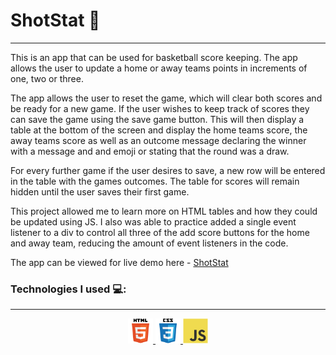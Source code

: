 # ShotStat 🏀
<hr>

This is an app that can be used for basketball score keeping. 
The app allows the user to update a home or away teams points in increments of one, two or three. 

The app allows the user to reset the game, which will clear both scores and be ready for a new game. 
If the user wishes to keep track of scores they can save the game using the save game button. 
This will then display a table at the bottom of the screen and display the home teams score, the 
away teams score as well as an outcome message declaring the winner with a message and and emoji or stating that the round was a draw. 

For every further game if the user desires to save, a new row will be entered in the table with the games outcomes. 
The table for scores will remain hidden until the user saves their first game. 

This project allowed me to learn more on HTML tables and how they could be updated using JS.
I also was able to practice added a single event listener to a div to control all three of the add score buttons for the home and away team,
reducing the amount of event listeners in the code. 

The app can be viewed for live demo here - <a href="https://shotstat.netlify.app/">ShotStat</a>

### Technologies I used 💻:
<hr>
<p align="center">
  <!-- html -->
  <a href="https://www.w3.org/html/" target="_blank" rel="noreferrer">
    <img
      src="https://raw.githubusercontent.com/devicons/devicon/master/icons/html5/html5-original-wordmark.svg"
      alt="html5"
      width="40"
      height="40"
    />
  </a>
  <!-- #css -->
  <a href="https://www.w3schools.com/css/" target="_blank" rel="noreferrer">
    <img
      src="https://raw.githubusercontent.com/devicons/devicon/master/icons/css3/css3-original-wordmark.svg"
      alt="css3"
      width="40"
      height="40"
    />
    <!-- JS -->
    <a
      href="https://developer.mozilla.org/en-US/docs/Web/JavaScript"
      target="_blank"
      rel="noreferrer"
    >
      <img
        src="https://raw.githubusercontent.com/devicons/devicon/master/icons/javascript/javascript-original.svg"
        alt="javascript"
        width="40"
        height="40"
      />
    </a>
    </p>
